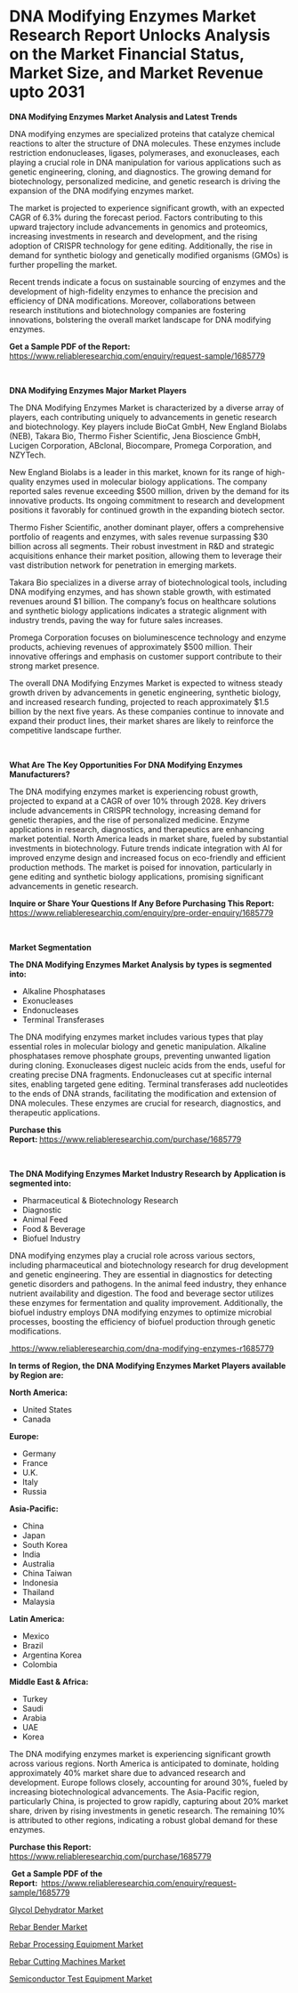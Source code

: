 <p><h1>DNA Modifying Enzymes Market Research Report Unlocks Analysis on the Market Financial Status, Market Size, and Market Revenue upto 2031</h1></p><p><strong>DNA Modifying Enzymes Market Analysis and Latest Trends</strong></p>
<p><p>DNA modifying enzymes are specialized proteins that catalyze chemical reactions to alter the structure of DNA molecules. These enzymes include restriction endonucleases, ligases, polymerases, and exonucleases, each playing a crucial role in DNA manipulation for various applications such as genetic engineering, cloning, and diagnostics. The growing demand for biotechnology, personalized medicine, and genetic research is driving the expansion of the DNA modifying enzymes market.</p><p>The market is projected to experience significant growth, with an expected CAGR of 6.3% during the forecast period. Factors contributing to this upward trajectory include advancements in genomics and proteomics, increasing investments in research and development, and the rising adoption of CRISPR technology for gene editing. Additionally, the rise in demand for synthetic biology and genetically modified organisms (GMOs) is further propelling the market.</p><p>Recent trends indicate a focus on sustainable sourcing of enzymes and the development of high-fidelity enzymes to enhance the precision and efficiency of DNA modifications. Moreover, collaborations between research institutions and biotechnology companies are fostering innovations, bolstering the overall market landscape for DNA modifying enzymes.</p></p>
<p><strong>Get a Sample PDF of the Report:&nbsp;</strong> <a href="https://www.reliableresearchiq.com/enquiry/request-sample/1685779?utm_campaign=1119&utm_medium=2&utm_source=Github&utm_content=ia&utm_term=17122024&utm_id=dna-modifying-enzymes">https://www.reliableresearchiq.com/enquiry/request-sample/1685779</a></p>
<p>&nbsp;</p>
<p><strong>DNA Modifying Enzymes Major Market Players</strong></p>
<p><p>The DNA Modifying Enzymes Market is characterized by a diverse array of players, each contributing uniquely to advancements in genetic research and biotechnology. Key players include BioCat GmbH, New England Biolabs (NEB), Takara Bio, Thermo Fisher Scientific, Jena Bioscience GmbH, Lucigen Corporation, ABclonal, Biocompare, Promega Corporation, and NZYTech.</p><p>New England Biolabs is a leader in this market, known for its range of high-quality enzymes used in molecular biology applications. The company reported sales revenue exceeding $500 million, driven by the demand for its innovative products. Its ongoing commitment to research and development positions it favorably for continued growth in the expanding biotech sector.</p><p>Thermo Fisher Scientific, another dominant player, offers a comprehensive portfolio of reagents and enzymes, with sales revenue surpassing $30 billion across all segments. Their robust investment in R&D and strategic acquisitions enhance their market position, allowing them to leverage their vast distribution network for penetration in emerging markets.</p><p>Takara Bio specializes in a diverse array of biotechnological tools, including DNA modifying enzymes, and has shown stable growth, with estimated revenues around $1 billion. The company’s focus on healthcare solutions and synthetic biology applications indicates a strategic alignment with industry trends, paving the way for future sales increases.</p><p>Promega Corporation focuses on bioluminescence technology and enzyme products, achieving revenues of approximately $500 million. Their innovative offerings and emphasis on customer support contribute to their strong market presence.</p><p>The overall DNA Modifying Enzymes Market is expected to witness steady growth driven by advancements in genetic engineering, synthetic biology, and increased research funding, projected to reach approximately $1.5 billion by the next five years. As these companies continue to innovate and expand their product lines, their market shares are likely to reinforce the competitive landscape further.</p></p>
<p>&nbsp;</p>
<p><strong>What Are The Key Opportunities For DNA Modifying Enzymes Manufacturers?</strong></p>
<p><p>The DNA modifying enzymes market is experiencing robust growth, projected to expand at a CAGR of over 10% through 2028. Key drivers include advancements in CRISPR technology, increasing demand for genetic therapies, and the rise of personalized medicine. Enzyme applications in research, diagnostics, and therapeutics are enhancing market potential. North America leads in market share, fueled by substantial investments in biotechnology. Future trends indicate integration with AI for improved enzyme design and increased focus on eco-friendly and efficient production methods. The market is poised for innovation, particularly in gene editing and synthetic biology applications, promising significant advancements in genetic research.</p></p>
<p><strong>Inquire or Share Your Questions If Any Before Purchasing This Report:</strong> <a href="https://www.reliableresearchiq.com/enquiry/pre-order-enquiry/1685779?utm_campaign=1119&utm_medium=2&utm_source=Github&utm_content=ia&utm_term=17122024&utm_id=dna-modifying-enzymes">https://www.reliableresearchiq.com/enquiry/pre-order-enquiry/1685779</a></p>
<p>&nbsp;</p>
<p><strong>Market Segmentation</strong></p>
<p><strong>The DNA Modifying Enzymes Market Analysis by types is segmented into:</strong></p>
<p><ul><li>Alkaline Phosphatases</li><li>Exonucleases</li><li>Endonucleases</li><li>Terminal Transferases</li></ul></p>
<p><p>The DNA modifying enzymes market includes various types that play essential roles in molecular biology and genetic manipulation. Alkaline phosphatases remove phosphate groups, preventing unwanted ligation during cloning. Exonucleases digest nucleic acids from the ends, useful for creating precise DNA fragments. Endonucleases cut at specific internal sites, enabling targeted gene editing. Terminal transferases add nucleotides to the ends of DNA strands, facilitating the modification and extension of DNA molecules. These enzymes are crucial for research, diagnostics, and therapeutic applications.</p></p>
<p><strong>Purchase this Report:&nbsp;</strong><a href="https://www.reliableresearchiq.com/purchase/1685779?utm_campaign=1119&utm_medium=2&utm_source=Github&utm_content=ia&utm_term=17122024&utm_id=dna-modifying-enzymes">https://www.reliableresearchiq.com/purchase/1685779</a></p>
<p>&nbsp;</p>
<p><strong>The DNA Modifying Enzymes Market Industry Research by Application is segmented into:</strong></p>
<p><ul><li>Pharmaceutical & Biotechnology Research</li><li>Diagnostic</li><li>Animal Feed</li><li>Food & Beverage</li><li>Biofuel Industry</li></ul></p>
<p><p>DNA modifying enzymes play a crucial role across various sectors, including pharmaceutical and biotechnology research for drug development and genetic engineering. They are essential in diagnostics for detecting genetic disorders and pathogens. In the animal feed industry, they enhance nutrient availability and digestion. The food and beverage sector utilizes these enzymes for fermentation and quality improvement. Additionally, the biofuel industry employs DNA modifying enzymes to optimize microbial processes, boosting the efficiency of biofuel production through genetic modifications.</p></p>
<p><a href="https://www.reliableresearchiq.com/dna-modifying-enzymes-r1685779?utm_campaign=1119&utm_medium=2&utm_source=Github&utm_content=ia&utm_term=17122024&utm_id=dna-modifying-enzymes">&nbsp;https://www.reliableresearchiq.com/dna-modifying-enzymes-r1685779</a></p>
<p><strong>In terms of Region, the DNA Modifying Enzymes Market Players available by Region are:</strong></p>
<p>
    <p> <strong> North America: </strong>
        <ul>
            <li>United States</li>
            <li>Canada</li>
        </ul>
        </p> 
    <p> <strong> Europe: </strong>
        <ul>
            <li>Germany</li>
            <li>France</li>
            <li>U.K.</li>
            <li>Italy</li>
            <li>Russia</li>
        </ul>
        </p> 
    <p> <strong> Asia-Pacific: </strong>
        <ul>
            <li>China</li>
            <li>Japan</li>
            <li>South Korea</li>
            <li>India</li>
            <li>Australia</li>
            <li>China Taiwan</li>
            <li>Indonesia</li>
            <li>Thailand</li>
            <li>Malaysia</li>
        </ul>
        </p> 
    <p> <strong> Latin America: </strong>
        <ul>
            <li>Mexico</li>
            <li>Brazil</li>
            <li>Argentina Korea</li>
            <li>Colombia</li>
        </ul>
        </p> 
    <p> <strong> Middle East & Africa: </strong>
        <ul>
            <li>Turkey</li>
            <li>Saudi</li>
            <li>Arabia</li>
            <li>UAE</li>
            <li>Korea</li>
        </ul>
    </p>
    </p>
<p><p>The DNA modifying enzymes market is experiencing significant growth across various regions. North America is anticipated to dominate, holding approximately 40% market share due to advanced research and development. Europe follows closely, accounting for around 30%, fueled by increasing biotechnological advancements. The Asia-Pacific region, particularly China, is projected to grow rapidly, capturing about 20% market share, driven by rising investments in genetic research. The remaining 10% is attributed to other regions, indicating a robust global demand for these enzymes.</p></p>
<p><strong>Purchase this Report: </strong><a href="https://www.reliableresearchiq.com/purchase/1685779?utm_campaign=1119&utm_medium=2&utm_source=Github&utm_content=ia&utm_term=17122024&utm_id=dna-modifying-enzymes">https://www.reliableresearchiq.com/purchase/1685779</a></p>
<p>&nbsp;<strong>Get a Sample PDF of the Report:&nbsp;&nbsp;</strong><a href="https://www.reliableresearchiq.com/enquiry/request-sample/1685779?utm_campaign=1119&utm_medium=2&utm_source=Github&utm_content=ia&utm_term=17122024&utm_id=dna-modifying-enzymes">https://www.reliableresearchiq.com/enquiry/request-sample/1685779</a></p>
<p><strong></strong></p>
<p><p><a href="https://www.linkedin.com/pulse/glycol-dehydrator-market-size-overview-growth-analysis-132-cagr-pfoyf?utm_campaign=1119&utm_medium=2&utm_source=Github&utm_content=ia&utm_term=17122024&utm_id=dna-modifying-enzymes">Glycol Dehydrator Market</a></p><p><a href="https://www.linkedin.com/pulse/rebar-bender-market-trends-detailed-study-its-segmentation-analyzing-dzyof?utm_campaign=1119&utm_medium=2&utm_source=Github&utm_content=ia&utm_term=17122024&utm_id=dna-modifying-enzymes">Rebar Bender Market</a></p><p><a href="https://www.linkedin.com/pulse/rebar-processing-equipment-market-shifts-strategic-analysis-2024-2031-d0vaf?utm_campaign=1119&utm_medium=2&utm_source=Github&utm_content=ia&utm_term=17122024&utm_id=dna-modifying-enzymes">Rebar Processing Equipment Market</a></p><p><a href="https://www.linkedin.com/pulse/rebar-cutting-machines-market-projected-significant-growth-gmvwf?utm_campaign=1119&utm_medium=2&utm_source=Github&utm_content=ia&utm_term=17122024&utm_id=dna-modifying-enzymes">Rebar Cutting Machines Market</a></p><p><a href="https://www.linkedin.com/pulse/semiconductor-test-equipment-market-insights-cover-historical-smopf?utm_campaign=1119&utm_medium=2&utm_source=Github&utm_content=ia&utm_term=17122024&utm_id=dna-modifying-enzymes">Semiconductor Test Equipment Market</a></p></p>